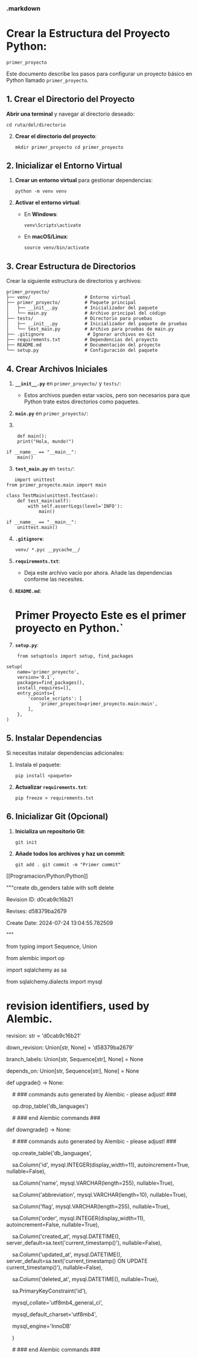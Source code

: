 
### .markdown

# Crear la Estructura del Proyecto Python: 

`primer_proyecto`  

Este documento describe los pasos para configurar un proyecto básico en Python llamado `primer_proyecto`.  
## 1. Crear el Directorio del Proyecto  

**Abrir una terminal** y navegar al directorio deseado:    

```
cd ruta/del/directorio
```

2. **Crear el directorio del proyecto**:
    
    `mkdir primer_proyecto cd primer_proyecto`
    

## 2. Inicializar el Entorno Virtual

1. **Crear un entorno virtual** para gestionar dependencias:
    
    `python -m venv venv`
    
2. **Activar el entorno virtual**:
    
    - En **Windows**:
        
        
        `venv\Scripts\activate`
        
    - En **macOS/Linux**:
        
        `source venv/bin/activate`
        

## 3. Crear Estructura de Directorios

Crear la siguiente estructura de directorios y archivos:

```
primer_proyecto/
├── venv/                    # Entorno virtual
├── primer_proyecto/         # Paquete principal
│   ├── __init__.py          # Inicializador del paquete
│   └── main.py              # Archivo principal del código
├── tests/                   # Directorio para pruebas
│   ├── __init__.py          # Inicializador del paquete de pruebas
│   └── test_main.py         # Archivo para pruebas de main.py
├── .gitignore                # Ignorar archivos en Git
├── requirements.txt         # Dependencias del proyecto
├── README.md                # Documentación del proyecto
└── setup.py                 # Configuración del paquete

```

## 4. Crear Archivos Iniciales

1. **`__init__.py`** en `primer_proyecto/` y `tests/`:
    
    - Estos archivos pueden estar vacíos, pero son necesarios para que Python trate estos directorios como paquetes.
2. **`main.py`** en `primer_proyecto/`:
3. 
```
    def main():
    print("Hola, mundo!")

if __name__ == "__main__":
    main()

```
    
3. **`test_main.py`** en `tests/`:
    
```
   import unittest
from primer_proyecto.main import main

class TestMain(unittest.TestCase):
    def test_main(self):
        with self.assertLogs(level='INFO'):
            main()

if __name__ == "__main__":
    unittest.main()

```
    
4. **`.gitignore`**:
    
    `venv/ *.pyc __pycache__/`
    
5. **`requirements.txt`**:
    
    - Deja este archivo vacío por ahora. Añade las dependencias conforme las necesites.
6. **`README.md`**:
    
    
    # Primer Proyecto  Este es el primer proyecto en Python.`
    
7. **`setup.py`**:
    
```
    from setuptools import setup, find_packages

setup(
    name='primer_proyecto',
    version='0.1',
    packages=find_packages(),
    install_requires=[],
    entry_points={
        'console_scripts': [
            'primer_proyecto=primer_proyecto.main:main',
        ],
    },
)

```

## 5. Instalar Dependencias

Si necesitas instalar dependencias adicionales:

1. Instala el paquete:
    
    `pip install <paquete>`
    
2. **Actualizar `requirements.txt`**:
    
    `pip freeze > requirements.txt`
    

## 6. Inicializar Git (Opcional)

1. **Inicializa un repositorio Git**:
    
    `git init`
    
2. **Añade todos los archivos y haz un commit**:
    
    `git add . git commit -m "Primer commit"`


[[Programacion/Python/Python]]





"""create db_genders table with soft delete

  

Revision ID: d0cab9c16b21

Revises: d58379ba2679

Create Date: 2024-07-24 13:04:55.782509

  

"""

from typing import Sequence, Union

  

from alembic import op

import sqlalchemy as sa

from sqlalchemy.dialects import mysql

  

# revision identifiers, used by Alembic.

revision: str = 'd0cab9c16b21'

down_revision: Union[str, None] = 'd58379ba2679'

branch_labels: Union[str, Sequence[str], None] = None

depends_on: Union[str, Sequence[str], None] = None

  
  

def upgrade() -> None:

    # ### commands auto generated by Alembic - please adjust! ###

    op.drop_table('db_languages')

    # ### end Alembic commands ###

  
  

def downgrade() -> None:

    # ### commands auto generated by Alembic - please adjust! ###

    op.create_table('db_languages',

    sa.Column('id', mysql.INTEGER(display_width=11), autoincrement=True, nullable=False),

    sa.Column('name', mysql.VARCHAR(length=255), nullable=True),

    sa.Column('abbreviation', mysql.VARCHAR(length=10), nullable=True),

    sa.Column('flag', mysql.VARCHAR(length=255), nullable=True),

    sa.Column('order', mysql.INTEGER(display_width=11), autoincrement=False, nullable=True),

    sa.Column('created_at', mysql.DATETIME(), server_default=sa.text('current_timestamp()'), nullable=False),

    sa.Column('updated_at', mysql.DATETIME(), server_default=sa.text('current_timestamp() ON UPDATE current_timestamp()'), nullable=False),

    sa.Column('deleted_at', mysql.DATETIME(), nullable=True),

    sa.PrimaryKeyConstraint('id'),

    mysql_collate='utf8mb4_general_ci',

    mysql_default_charset='utf8mb4',

    mysql_engine='InnoDB'

    )

    # ### end Alembic commands ###